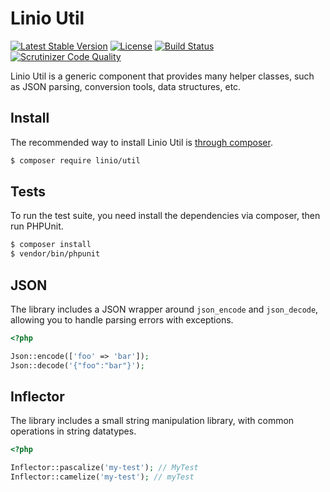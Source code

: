 Linio Util
==========
[![Latest Stable Version](https://poser.pugx.org/linio/util/v/stable.svg)](https://packagist.org/packages/linio/util) [![License](https://poser.pugx.org/linio/util/license.svg)](https://packagist.org/packages/linio/util) [![Build Status](https://secure.travis-ci.org/LinioIT/util.png)](http://travis-ci.org/LinioIT/util) [![Scrutinizer Code Quality](https://scrutinizer-ci.com/g/LinioIT/util/badges/quality-score.png?b=master)](https://scrutinizer-ci.com/g/LinioIT/util/?branch=master)

Linio Util is a generic component that provides many helper classes, such as
JSON parsing, conversion tools, data structures, etc.

Install
-------

The recommended way to install Linio Util is [through composer](http://getcomposer.org).

```bash
$ composer require linio/util
```

Tests
-----

To run the test suite, you need install the dependencies via composer, then
run PHPUnit.

```bash
$ composer install
$ vendor/bin/phpunit
```

JSON
----

The library includes a JSON wrapper around `json_encode` and `json_decode`,
allowing you to handle parsing errors with exceptions.

```php
<?php

Json::encode(['foo' => 'bar']);
Json::decode('{"foo":"bar"}');

```

Inflector
------

The library includes a small string manipulation library, with common operations
in string datatypes.

```php
<?php

Inflector::pascalize('my-test'); // MyTest
Inflector::camelize('my-test'); // myTest

```
